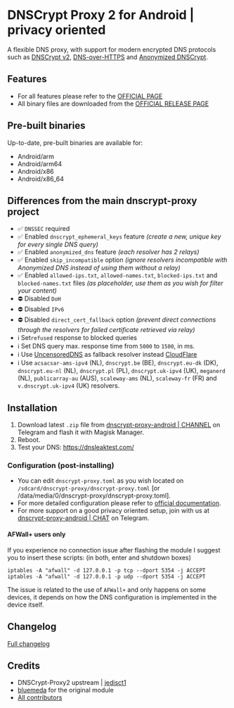 # DNSCrypt Proxy 2 for Android | privacy oriented

A flexible DNS proxy, with support for modern encrypted DNS protocols such as [DNSCrypt v2](https://dnscrypt.info/protocol), [DNS-over-HTTPS](https://www.rfc-editor.org/rfc/rfc8484.txt) and [Anonymized DNSCrypt](https://github.com/DNSCrypt/dnscrypt-protocol/blob/master/ANONYMIZED-DNSCRYPT.txt).


## Features
- For all features please refer to the [OFFICIAL PAGE](https://github.com/DNSCrypt/dnscrypt-proxy#features)
- All binary files are downloaded from the [OFFICIAL RELEASE PAGE](https://github.com/DNSCrypt/dnscrypt-proxy/releases)


## Pre-built binaries

Up-to-date, pre-built binaries are available for:

- Android/arm
- Android/arm64
- Android/x86
- Android/x86_64


## Differences from the main dnscrypt-proxy project

- ✅ `DNSSEC` required
- ✅ Enabled `dnscrypt_ephemeral_keys` feature *(create a new, unique key for every single DNS query)*
- ✅ Enabled `anonymized_dns` feature *(each resolver has 2 relays)*
- ✅ Enabled `skip_incompatible` option *(ignore resolvers incompatible with Anonymized DNS instead of using them without a relay)*
- ✅ Enabled `allowed-ips.txt`, `allowed-names.txt`, `blocked-ips.txt` and `blocked-names.txt` files *(as placeholder, use them as you wish for filter your content)*
- ⛔️ Disabled `DoH`
- ⛔️ Disabled `IPv6`
- ⛔️ Disabled `direct_cert_fallback` option *(prevent direct connections through the resolvers for failed certificate retrieved via relay)*
- ℹ️ Set`refused` response to blocked queries
- ℹ️ Set DNS query max. response time from `5000` to `1500`, in ms.
- ℹ️ Use [UncensoredDNS](https://blog.uncensoreddns.org/) as fallback resolver instead [CloudFlare](https://iscloudflaresafeyet.com/)
- ℹ️ Use `acsacsar-ams-ipv4` (NL), `dnscrypt.be` (BE), `dnscrypt.eu-dk` (DK), `dnscrypt.eu-nl` (NL), `dnscrypt.pl` (PL), `dnscrypt.uk-ipv4` (UK), `meganerd` (NL), `publicarray-au` (AUS), `scaleway-ams` (NL), `scaleway-fr` (FR) and `v.dnscrypt.uk-ipv4` (UK) resolvers.


## Installation

1. Download latest `.zip` file from [dnscrypt-proxy-android | CHANNEL](https://t.me/dnscrypt_proxy) on Telegram and flash it with Magisk Manager.
2. Reboot.
3. Test your DNS: https://dnsleaktest.com/


### Configuration (post-installing)

- You can edit `dnscrypt-proxy.toml` as you wish located on `/sdcard/dnscrypt-proxy/dnscrypt-proxy.toml` [or /data/media/0/dnscrypt-proxy/dnscrypt-proxy.toml].
- For more detailed configuration please refer to [official documentation](https://github.com/DNSCrypt/dnscrypt-proxy/wiki/Configuration).
- For more support on a good privacy oriented setup, join with us at [dnscrypt-proxy-android | CHAT](https://t.me/qd_invitations) on Telegram.


#### AFWall+ users only

If you experience no connection issue after flashing the module I suggest you to insert these scripts: (in both, enter and shutdown boxes)

```
iptables -A "afwall" -d 127.0.0.1 -p tcp --dport 5354 -j ACCEPT
iptables -A "afwall" -d 127.0.0.1 -p udp --dport 5354 -j ACCEPT
```

The issue is related to the use of `AFWall+` and only happens on some devices, it depends on how the DNS configuration is implemented in the device itself.


## Changelog

[Full changelog](https://git.nixnet.xyz/quindecim/dnscrypt-proxy-android/src/branch/master/CHANGELOG.md)


## Credits
- DNSCrypt-Proxy2 upstream | [jedisct1](https://github.com/DNSCrypt/dnscrypt-proxy)
- [bluemeda](https://github.com/bluemeda) for the original module
- [All contributors](https://github.com/Magisk-Modules-Repo/dnscrypt-proxy/graphs/contributors)
